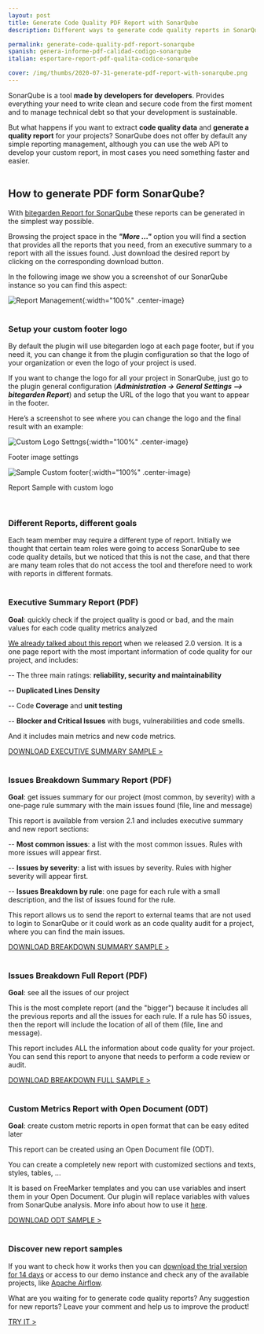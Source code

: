 ```yaml
---
layout: post
title: Generate Code Quality PDF Report with SonarQube 
description: Different ways to generate code quality reports in SonarQube&trade; with the most valuable information 

permalink: generate-code-quality-pdf-report-sonarqube
spanish: genera-informe-pdf-calidad-codigo-sonarqube
italian: esportare-report-pdf-qualita-codice-sonarqube

cover: /img/thumbs/2020-07-31-generate-pdf-report-with-sonarqube.png
---
```


SonarQube is a tool **made by developers for developers**. Provides everything your need to write clean and secure code 
from the first moment and to manage technical debt so that your development is sustainable.
                 
But what happens if you want to extract **code quality data** and **generate a quality report** for your projects? 
SonarQube does not offer by default any simple reporting management, although you can use the web API to develop your
custom report, in most cases you need something faster and easier.
<br>
<br>

<h2>How to generate PDF form SonarQube?</h2>

With [bitegarden Report for SonarQube](/sonarqube-report) these reports can be generated
in the simplest way possible.

Browsing the project space in the ___"More ..."___ option you will find a section that provides all the reports that
you need, from an executive summary to a report with all the issues found. Just download the desired report by 
clicking on the corresponding download button.

In the following image we show you a screenshot of our SonarQube instance so you can find this aspect: 

![Report Management](/img/sonarqube-report/bitegarden-report-management.png){:width="100%" .center-image}
<br>
<br>

<h3>Setup your custom footer logo</h3>

By default the plugin will use bitegarden logo at each page footer, but if you need it, you can change it
from the plugin configuration so that the logo of your organization or even the logo of your project is used.

If you want to change the logo for all your project in SonarQube, just go to the
plugin general configuration (___Administration -> General Settings --> bitegarden Report___) and setup the URL of the logo that
you want to appear in the footer.

Here’s a screenshot to see where you can change the logo and the final result with an example: 

![Custom Logo Settngs](/img/sonarqube-report/bitegarden-report-logo-global-settings.png){:width="100%" .center-image}

<p class="center-text">
    Footer image settings
</p>

![Sample Custom footer](/img/posts/2020-07-31-bitegarden-report-logo-sample.png){:width="100%" .center-image}

<p class="center-text">
    Report Sample with custom logo
</p>
<br>

<h3>Different Reports, different goals</h3>

Each team member may require a different type of report. Initially we thought that certain team roles
were going to access SonarQube to see code quality details, but we noticed that this is not the case, and
that there are many team roles that do not access the tool and therefore need to work with reports in 
different formats.
<br>
<br>

<h3>Executive Summary Report (PDF)</h3>

**Goal**: quickly check if the project quality is good or bad, and the main values for each code quality metrics analyzed 

[We already talked about this report](/report-2-0-released) when we released 2.0 version. It is a one page report with
the most important information of code quality for our project, and includes:

-- The three main ratings: **reliability, security and maintainability**

-- **Duplicated Lines Density**

-- Code **Coverage** and **unit testing**

-- **Blocker and Critical Issues** with bugs, vulnerabilities and code smells.

And it includes main metrics and new code metrics. 

<a href="http://sonarqube.bitegarden.com/api/bitegarden/report/pdf?resource=apache:airflow" target="_blank" class="btn btn-primary btn-call-to-action fancybox">DOWNLOAD EXECUTIVE SUMMARY SAMPLE ></a>
<br>
<br>

<h3>Issues Breakdown Summary Report (PDF)</h3>

**Goal**: get issues summary for our project (most common, by severity) with a one-page rule summary with the main 
issues found (file, line and message)  

This report is available from version 2.1 and includes executive summary and new report sections:

-- **Most common issues**: a list with the most common issues. Rules with more issues will appear first.

-- **Issues by severity**: a list with issues by severity. Rules with higher severity will appear first. 

-- **Issues Breakdown by rule**: one page for each rule with a small description, and the list of issues found for the rule. 

This report allows us to send the report to external teams that are not used to login to SonarQube or it could work as
an code quality audit for a project, where you can find the main issues.
 
<a href="http://sonarqube.bitegarden.com/api/bitegarden/report/pdf_issues_breakdown?resource=apache:airflow" target="_blank" class="btn btn-primary btn-call-to-action fancybox">DOWNLOAD BREAKDOWN SUMMARY SAMPLE ></a>
<br>
<br>

<h3>Issues Breakdown Full Report (PDF)</h3>

**Goal**: see all the issues of our project

This is the most complete report (and the "bigger") because it includes all the previous reports and all the issues 
for each rule. If a rule has 50 issues, then the report will include the location of all of them (file, line and message).
 
This report includes ALL the information about code quality for your project. You can send this report to anyone that needs
to perform a code review or audit.  

<a href="http://sonarqube.bitegarden.com/api/bitegarden/report/pdf_full_issues_breakdown?resource=apache:airflow" target="_blank" class="btn btn-primary btn-call-to-action fancybox">DOWNLOAD BREAKDOWN FULL SAMPLE ></a>
<br>
<br>

<h3>Custom Metrics Report with Open Document (ODT)</h3>

**Goal**: create custom metric reports in open format that can be easy edited later   
  
This report can be created using an Open Document file (ODT).

You can create a completely new report with customized sections and texts, styles, tables, ... 

It is based on FreeMarker templates and you can use variables and insert them in your Open Document. Our plugin will 
replace variables with values from SonarQube analysis. More info about how to use it [here](/sonarqube-report-documentation).
 
<a href="http://sonarqube.bitegarden.com/api/bitegarden/report/odt?resource=apache:airflow" target="_blank" class="btn btn-primary btn-call-to-action fancybox">DOWNLOAD ODT SAMPLE ></a>
<br>
<br>

<h3>Discover new report samples</h3>

If you want to check how it works then you can [download the trial version for 14 days](/sonarqube-report-trial-form) or
access to our demo instance and check any of the available projects, like [Apache Airflow](http://sonarqube.bitegarden.com/project/extension/bitegardenReport/report_page?id=apache%3Aairflow&qualifier=TRK).

What are you waiting for to generate code quality reports? Any suggestion for new reports? Leave your comment and help us to
improve the product!

<a class="btn btn-primary btn-call-to-action fancybox" href="/sonarqube-report-trial-form">TRY IT ></a>

